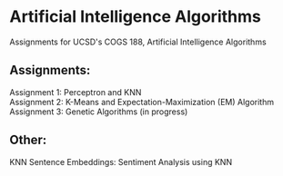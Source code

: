 # Artificial Intelligence Algorithms
 Assignments for UCSD's COGS 188, Artificial Intelligence Algorithms
   
 ## Assignments:  
 Assignment 1: Perceptron and KNN  
 Assignment 2: K-Means and Expectation-Maximization (EM) Algorithm 
 Assignment 3: Genetic Algorithms (in progress)
   
 ## Other:
 KNN Sentence Embeddings: Sentiment Analysis using KNN
